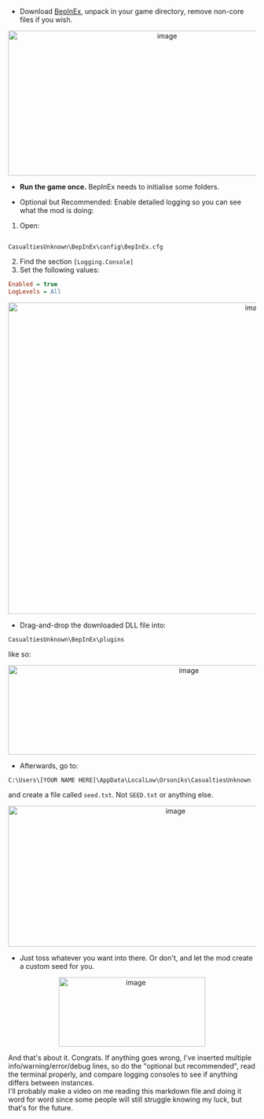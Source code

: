 * Download [BepInEx](https://github.com/BepInEx/BepInEx/releases/tag/v5.4.23.4), unpack in your game directory, remove non-core files if you wish. <br>
<p align="center"><img width="631" height="295" alt="image" src="https://github.com/user-attachments/assets/cdf910ef-0384-49bf-bd2c-3343fad210a7" /></p>

* **Run the game once.** BepInEx needs to initialise some folders.

* Optional but Recommended: Enable detailed logging so you can see what the mod is doing:

1. Open:
```

CasualtiesUnknown\BepInEx\config\BepInEx.cfg

````
2. Find the section `[Logging.Console]`
3. Set the following values:
```ini
Enabled = true
LogLevels = All
````

<p align="center"><img width="989" height="634" alt="image" src="https://github.com/user-attachments/assets/c0301c68-6c64-4101-bd53-fbebe1dfd7bf" /></p>

* Drag-and-drop the downloaded DLL file into:

```
CasualtiesUnknown\BepInEx\plugins
```

like so: <br>

<p align="center"><img width="720" height="182" alt="image" src="https://github.com/user-attachments/assets/b2adc010-92ee-4ec5-bca2-7e8b3d5b4bb3" /></p>

* Afterwards, go to:

```
C:\Users\[YOUR NAME HERE]\AppData\LocalLow\Orsoniks\CasualtiesUnknown
```

and create a file called `seed.txt`. Not `SEED.txt` or anything else. <br>

<p align="center"><img width="665" height="287" alt="image" src="https://github.com/user-attachments/assets/69b0e683-c383-437e-9d02-1112b816f617" /></p>

* Just toss whatever you want into there. Or don't, and let the mod create a custom seed for you. <br>

<p align="center"><img width="298" height="141" alt="image" src="https://github.com/user-attachments/assets/52ec4a50-c1e0-41d5-809a-1a19748f7738" /></p>

And that's about it. Congrats. If anything goes wrong, I've inserted multiple info/warning/error/debug lines, so do the "optional but recommended", read the terminal properly, and compare logging consoles to see if anything differs between instances.<br>
I'll probably make a video on me reading this markdown file and doing it word for word since some people will still struggle knowing my luck, but that's for the future.
